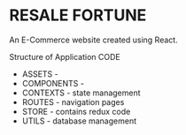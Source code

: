 # RESALE FORTUNE

An E-Commerce website created using React.

Structure of Application CODE
- ASSETS - 
- COMPONENTS - 
- CONTEXTS - state management
- ROUTES - navigation pages
- STORE - contains redux code
- UTILS - database management